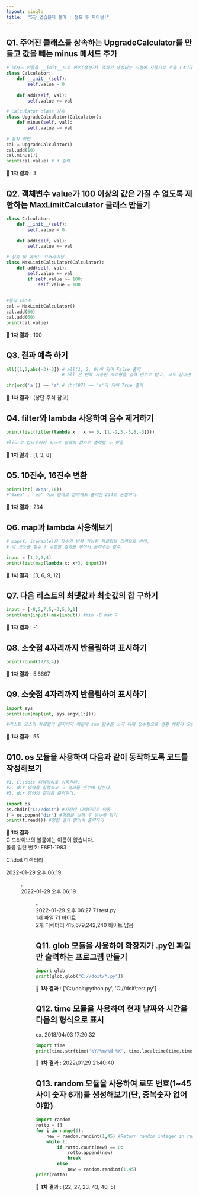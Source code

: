 ```yaml
---
layout: single
title:  "5장_연습문제 풀이 : 점프 투 파이썬!"
---
```


## Q1. 주어진 클래스를 상속하는 UpgradeCalculator를 만들고 값을 빼는 minus 메서드 추가

```python
# 메서드 이름을 __init__으로 하여(생성자) 객체가 생성되는 시점에 자동으로 호출 (초기값 설정)
class Calculator:
    def __init__(self): 
        self.value = 0
         
    def add(self, val):
        self.value += val

# Calculator class 상속
class UpgradeCalculator(Calculator):
    def minus(self, val):
        self.value -= val
        
# 동작 확인
cal = UpgradeCalculator()
cal.add(10)
cal.minus(7)
print(cal.value) # 3 출력
```

🤩 **1차 결과** : 3   

## Q2. 객체변수 value가 100 이상의 값은 가질 수 없도록 제한하는 MaxLimitCalculator 클래스 만들기

```python
class Calculator:
    def __init__(self): 
        self.value = 0
         
    def add(self, val):
        self.value += val

# 상속 및 메서드 오버라이딩 
class MaxLimitCalculator(Calculator):
    def add(self, val):
        self.value += val
        if self.value >= 100:
            self.value = 100
        

#동작 테스트
cal = MaxLimitCalculator()
cal.add(50)
cal.add(60)
print(cal.value) 
```

🤩 **1차 결과** : 100   

## Q3. 결과 예측 하기

```python
all([1,2,abs(-3)-3]) # all(1, 2, 0)이 되어 False 출력
                     # all 은 반복 가능한 자료형을 입력 인수로 받고, 모두 참이면 True

chr(ord('a')) == 'a' # chr(97) == 'a'가 되어 True 출력 
```

🤩 **1차 결과** : (상단 주석 참고)

## Q4. filter와 lambda 사용하여 음수 제거하기

```python
print(list(filter(lambda x : x >= 0, [1,-2,3,-5,8,-3])))

#list로 감싸주어야 리스트 형태의 값으로 출력할 수 있음

```

🤩 **1차 결과** : [1, 3, 8]   

## Q5. 10진수, 16진수 변환

```python
print(int('0xea',16))
#'0xea' , 'ea' 어느 형태로 입력해도 출력은 234로 동일하다.

```

🤩 **1차 결과** : 234   

## Q6. map과 lambda 사용해보기

```python
# map(f, iterable)은 함수와 반복 가능한 자료형을 입력으로 받아,
# 각 요소를 함수 f 수행한 결과를 묶어서 돌려주는 함수.

input = [1,2,3,4]
print(list(map(lambda x: x*3, input)))

```

🤩 **1차 결과** : [3, 6, 9, 12]   

## Q7. 다음 리스트의 최댓값과 최솟값의 합 구하기

```python
input = [-8,2,7,5,-3,5,0,1]
print(min(input)+max(input)) #min -8 max 7

```

🤩 **1차 결과** : -1   

## Q8. 소숫점 4자리까지 반올림하여 표시하기

```python
print(round(17/3,4))

```

🤩 **1차 결과** : 5.6667   

## Q9. 소숫점 4자리까지 반올림하여 표시하기

```python
import sys
print(sum(map(int, sys.argv[1:])))

#리스트 요소의 자료형이 문자이기 때문에 sum 함수를 쓰기 위해 정수형으로 변환 해줘야 오류가 안난다.

```

🤩 **1차 결과** : 55   

## Q10. os 모듈을 사용하여 다음과 같이 동작하도록 코드를 작성해보기

```python
#1. C:\doit 디렉터리로 이동한다.
#2. dir 명령을 실행하고 그 결과를 변수에 담는다.
#3. dir 명령의 결과를 출력한다.

import os
os.chdir("C://doit") #지정한 디렉터리로 이동
f = os.popen("dir") #명령을 실행 후 변수에 담기
print(f.read()) #명령 결과 읽어서 출력하기
```

🤩 **1차 결과** :  
C 드라이브의 볼륨에는 이름이 없습니다.   
볼륨 일련 번호: E8E1-1983   
   
 C:\doit 디렉터리   
   
2022-01-29  오후 06:19    <DIR>          .   
2022-01-29  오후 06:19    <DIR>          ..   
2022-01-29  오후 06:27                71 test.py   
               1개 파일                  71 바이트   
               2개 디렉터리  415,679,242,240 바이트 남음    


## Q11. glob 모듈을 사용하여 확장자가 .py인 파일만 출력하는 프로그램 만들기

```python
import glob
print(glob.glob("C://doit/*.py"))
```

🤩 **1차 결과** : ['C://doit\\python.py', 'C://doit\\test.py']   

## Q12. time 모듈을 사용하여 현재 날짜와 시간을 다음의 형식으로 표시
  ex. 2018/04/03 17:20:32

```python
import time
print(time.strftime('%Y/%m/%d %X', time.localtime(time.time())))
```

🤩 **1차 결과** : 2022\01\29 21:40:40   
  
## Q13. random 모듈을 사용하여 로또 번호(1~45 사이 숫자 6개)를 생성해보기(단, 중복숫자 없어야함)
  
```python
import random
rotto = []
for i in range(6):
    new = random.randint(1,45) #Return random integer in range [a, b], including both end points.
    while 1:
        if rotto.count(new) == 0:
            rotto.append(new)
            break
        else:
            new = random.randint(1,45)  
print(rotto)
```

🤩 **1차 결과** : [22, 27, 23, 43, 40, 5]   
